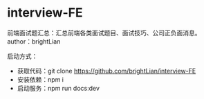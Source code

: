 # interview-FE
前端面试题汇总：汇总前端各类面试题目、面试技巧、公司正负面消息。
author：brightLian

启动方式：
- 获取代码：git clone https://github.com/brightLian/interview-FE
- 安装依赖：npm i
- 启动服务：npm run docs:dev
